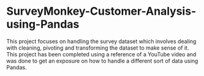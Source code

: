 # SurveyMonkey-Customer-Analysis-using-Pandas
This project focuses on handling the survey dataset which involves dealing with cleaning, pivoting and transforming the dataset to make sense of it. This project has been completed using a reference of a YouTube video and was done to get an exposure on how to handle a different sort of data using Pandas.
